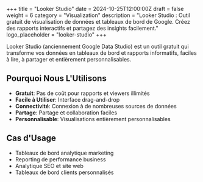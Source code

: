 +++
title = "Looker Studio"
date = 2024-10-25T12:00:00Z
draft = false
weight = 6
category = "Visualization"
description = "Looker Studio : Outil gratuit de visualisation de données et tableaux de bord de Google. Créez des rapports interactifs et partagez des insights facilement."
logo_placeholder = "looker-studio"
+++

Looker Studio (anciennement Google Data Studio) est un outil gratuit qui transforme vos données en tableaux de bord et rapports informatifs, faciles à lire, à partager et entièrement personnalisables.

## Pourquoi Nous L'Utilisons

- **Gratuit**: Pas de coût pour rapports et viewers illimités
- **Facile à Utiliser**: Interface drag-and-drop
- **Connectivité**: Connexion à de nombreuses sources de données
- **Partage**: Partage et collaboration faciles
- **Personnalisable**: Visualisations entièrement personnalisables

## Cas d'Usage

- Tableaux de bord analytique marketing
- Reporting de performance business
- Analytique SEO et site web
- Tableaux de bord clients personnalisés

